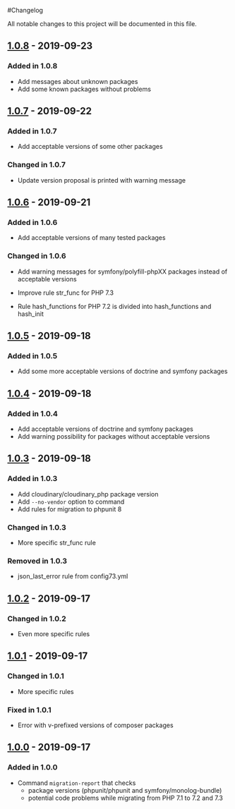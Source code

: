 #Changelog

All notable changes to this project will be documented in this file.

## [1.0.8](https://github.com/raptor-mvk/php-migration-helper/compare/v1.0.7-stable...v1.0.8-stable) - 2019-09-23
### Added in 1.0.8
- Add messages about unknown packages
- Add some known packages without problems

## [1.0.7](https://github.com/raptor-mvk/php-migration-helper/compare/v1.0.6-dev...v1.0.7-stable) - 2019-09-22
### Added in 1.0.7
- Add acceptable versions of some other packages

### Changed in 1.0.7
- Update version proposal is printed with warning message

## [1.0.6](https://github.com/raptor-mvk/php-migration-helper/compare/v1.0.5-dev...v1.0.6-dev) - 2019-09-21
### Added in 1.0.6
- Add acceptable versions of many tested packages

### Changed in 1.0.6

- Add warning messages for symfony/polyfill-phpXX packages instead of acceptable
  versions 

- Improve rule str_func for PHP 7.3

- Rule hash_functions for PHP 7.2 is divided into hash_functions and hash_init

## [1.0.5](https://github.com/raptor-mvk/php-migration-helper/compare/v1.0.4-dev...v1.0.5-dev) - 2019-09-18
### Added in 1.0.5
- Add some more acceptable versions of doctrine and symfony packages

## [1.0.4](https://github.com/raptor-mvk/php-migration-helper/compare/v1.0.3-dev...v1.0.4-dev) - 2019-09-18
### Added in 1.0.4
- Add acceptable versions of doctrine and symfony packages
- Add warning possibility for packages without acceptable versions

## [1.0.3](https://github.com/raptor-mvk/php-migration-helper/compare/v1.0.2-dev...v1.0.3-dev) - 2019-09-18
### Added in 1.0.3
- Add cloudinary/cloudinary_php package version
- Add `--no-vendor` option to command
- Add rules for migration to phpunit 8
### Changed in 1.0.3
- More specific str_func rule
### Removed in 1.0.3
- json_last_error rule from config73.yml

## [1.0.2](https://github.com/raptor-mvk/php-migration-helper/compare/v1.0.1-dev...v1.0.2-dev) - 2019-09-17
### Changed in 1.0.2
- Even more specific rules

## [1.0.1](https://github.com/raptor-mvk/php-migration-helper/compare/v1.0.0-dev...v1.0.1-dev) - 2019-09-17
### Changed in 1.0.1
- More specific rules
### Fixed in 1.0.1
- Error with v-prefixed versions of composer packages

## [1.0.0](https://github.com/raptor-mvk/php-migration-helper/releases/tag/v1.0.0-dev) - 2019-09-17
### Added in 1.0.0
- Command `migration-report` that checks
  - package versions (phpunit/phpunit and symfony/monolog-bundle)
  - potential code problems while migrating from PHP 7.1 to 7.2 and 7.3
